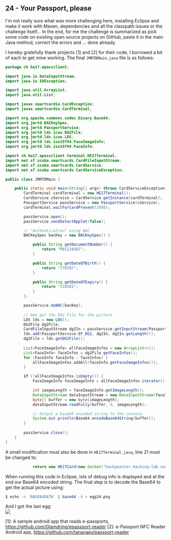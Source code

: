 24 - Your Passport, please
--------------------------
I'm not really sure what was more challenging here, installing Eclipse and make it work with Maven, dependencies and all the classpath issues or the challenge itself... In the end, for me the challenge is summarized as pick some code on existing open source projects on GitHub, paste it in the main Java method, correct the errors and ... done already.

I hereby gratefully thank projects [1] and [2] for their code, I borrowed a bit of each to get mine working. The final `JMRTDMain.java` file is as follows:
```java
package ch.he17.epassclient;

import java.io.DataInputStream;
import java.io.IOException;

import java.util.ArrayList;
import java.util.List;

import javax.smartcardio.CardException;
import javax.smartcardio.CardTerminal;

import org.apache.commons.codec.binary.Base64;
import org.jmrtd.BACKeySpec;
import org.jmrtd.PassportService;
import org.jmrtd.lds.icao.DG2File;
import org.jmrtd.lds.icao.LDS;
import org.jmrtd.lds.iso19794.FaceImageInfo;
import org.jmrtd.lds.iso19794.FaceInfo;

import ch.he17.epassclient.terminal.HE17Terminal;
import net.sf.scuba.smartcards.CardFileInputStream;
import net.sf.scuba.smartcards.CardService;
import net.sf.scuba.smartcards.CardServiceException;

public class JMRTDMain {

    public static void main(String[] args) throws CardServiceException, CardException, IOException {
        CardTerminal cardTerminal = new HE17Terminal();
        CardService cService = CardService.getInstance(cardTerminal);
        PassportService passService = new PassportService(cService);
        cardTerminal.waitForCardPresent(1000);

        passService.open();
        passService.sendSelectApplet(false);

        // "Authentication" using BAC
        BACKeySpec bacKey = new BACKeySpec() {

            public String getDocumentNumber() {
                return "P01234567";
            }

            public String getDateOfBirth() {
                return "770707";
            }

            public String getDateOfExpiry() {
                return "210101";
            }
        };

        passService.doBAC(bacKey);
        
        // Now get the DG2 File for the picture
        LDS lds = new LDS();
        DG2File dg2File;
        CardFileInputStream dg2In = passService.getInputStream(PassportService.EF_DG2);
        lds.add(PassportService.EF_DG2, dg2In, dg2In.getLength());
        dg2File = lds.getDG2File();
        
        List<FaceImageInfo> allFaceImageInfos = new ArrayList<>();
        List<FaceInfo> faceInfos = dg2File.getFaceInfos();
        for (FaceInfo faceInfo : faceInfos) {
            allFaceImageInfos.addAll(faceInfo.getFaceImageInfos());
        }

        if (!allFaceImageInfos.isEmpty()) {
            FaceImageInfo faceImageInfo = allFaceImageInfos.iterator().next();

            int imageLength = faceImageInfo.getImageLength();
            DataInputStream dataInputStream = new DataInputStream(faceImageInfo.getImageInputStream());
            byte[] buffer = new byte[imageLength];
            dataInputStream.readFully(buffer, 0, imageLength);

            // Output a base64 encoded string to the console
            System.out.println(Base64.encodeBase64String(buffer));
        }
        
        passService.close();
    }
}

```

A small modification must also be done in `HE17Terminal.java`, line 21 must be changed to:
```java
            return new HE17Card(new Socket("hackyeaster.hacking-lab.com", 7777));
```

When running this code in Eclipse, lots of debug info is displayed and at the end our Base64 encoded string. The final step is to decode the Base64 to get the actual picture using:
```bash
$ echo -n 'BASE64DATA' | base64 -d > egg24.png
```

And I got the last egg:  
![](./24/egg24.jpg)

\[1\]: A sample android app that reads e-passports, <https://github.com/Glamdring/epassport-reader>
\[2\]: e-Passport NFC Reader Android app, <https://github.com/tananaev/passport-reader>

